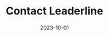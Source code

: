 ---
title: "Contact Leaderline"
date: 2023-10-01
bg_image: images/background/page-title.jpg
description : Contact us at Leaderline to get in touch with our team. We are here to answer any questions or provide assistance regarding our products and services. Reach out to us today and let us help you with your needs.

---